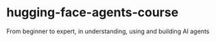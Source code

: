 # hugging-face-agents-course
From beginner to expert, in understanding, using and building AI agents
